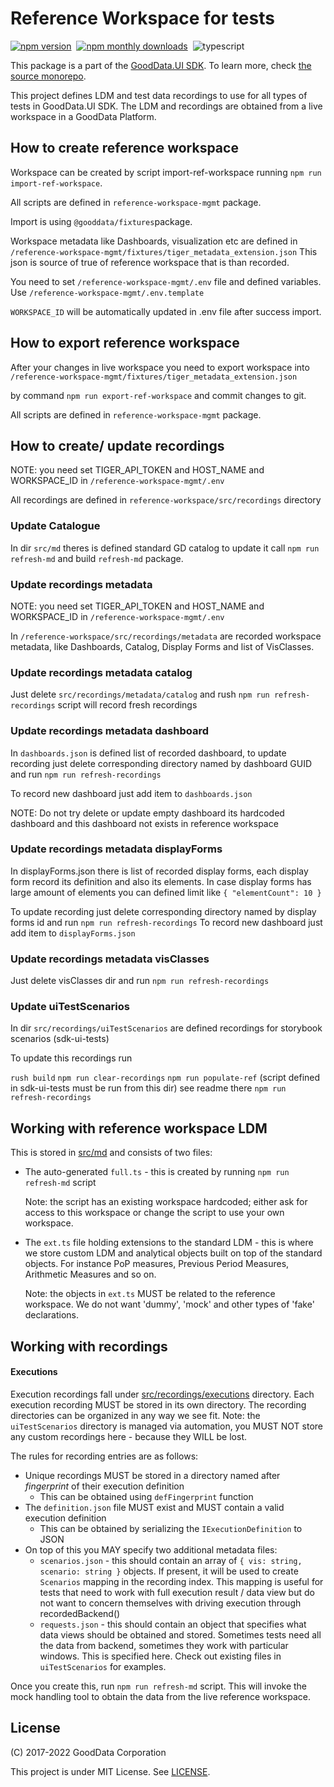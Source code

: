 # Reference Workspace for tests

[![npm version](https://img.shields.io/npm/v/@gooddata/reference-workspace)](https://www.npmjs.com/@gooddata/reference-workspace)&nbsp;
[![npm monthly downloads](https://img.shields.io/npm/dm/@gooddata/reference-workspace)](https://npmcharts.com/compare/@gooddata/reference-workspace?minimal=true)&nbsp;
![typescript](https://img.shields.io/badge/typescript-first-blue?logo=typescript)

This package is a part of the [GoodData.UI SDK](https://sdk.gooddata.com/gooddata-ui/docs/about_gooddataui.html).
To learn more, check [the source monorepo](https://github.com/gooddata/gooddata-ui-sdk).

This project defines LDM and test data recordings to use for all types of tests in GoodData.UI SDK. The
LDM and recordings are obtained from a live workspace in a GoodData Platform.

## How to create reference workspace

Workspace can be created by script import-ref-workspace running `npm run import-ref-workspace`.

All scripts are defined in `reference-workspace-mgmt` package.

Import is using `@gooddata/fixtures`package.

Workspace metadata like Dashboards, visualization etc are defined in `/reference-workspace-mgmt/fixtures/tiger_metadata_extension.json`
This json is source of true of reference workspace that is than recorded.

You need to set `/reference-workspace-mgmt/.env` file and defined variables. Use `/reference-workspace-mgmt/.env.template`

`WORKSPACE_ID` will be automatically updated in .env file after success import.

## How to export reference workspace

After your changes in live workspace you need to export workspace into `/reference-workspace-mgmt/fixtures/tiger_metadata_extension.json`

by command `npm run export-ref-workspace` and commit changes to git.

All scripts are defined in `reference-workspace-mgmt` package.

## How to create/ update recordings

NOTE: you need set TIGER_API_TOKEN and HOST_NAME and WORKSPACE_ID in `/reference-workspace-mgmt/.env`

All recordings are defined in `reference-workspace/src/recordings` directory

### Update Catalogue

In dir `src/md` theres is defined standard GD catalog to update it call `npm run refresh-md` and build `refresh-md` package.

### Update recordings metadata

NOTE: you need set TIGER_API_TOKEN and HOST_NAME and WORKSPACE_ID in `/reference-workspace-mgmt/.env`

In `/reference-workspace/src/recordings/metadata` are recorded workspace metadata, like Dashboards, Catalog, Display Forms and list of VisClasses.

### Update recordings metadata catalog

Just delete `src/recordings/metadata/catalog` and rush `npm run refresh-recordings` script will record fresh recordings

### Update recordings metadata dashboard

In `dashboards.json` is defined list of recorded dashboard, to update recording just delete corresponding directory named by dashboard GUID
and run `npm run refresh-recordings`

To record new dashboard just add item to `dashboards.json`

NOTE: Do not try delete or update empty dashboard its hardcoded dashboard and this dashboard not exists in reference workspace

### Update recordings metadata displayForms

In displayForms.json there is list of recorded display forms, each display form record its definition and also its elements.
In case display forms has large amount of elements you can defined limit like `{ "elementCount": 10 }`

To update recording just delete corresponding directory named by display forms id and run `npm run refresh-recordings`
To record new dashboard just add item to `displayForms.json`

### Update recordings metadata visClasses

Just delete visClasses dir and run `npm run refresh-recordings`

### Update uiTestScenarios

In dir `src/recordings/uiTestScenarios` are defined recordings for storybook scenarios (sdk-ui-tests)

To update this recordings run

`rush build`
`npm run clear-recordings`
`npm run populate-ref` (script defined in sdk-ui-tests must be run from this dir) see readme there
`npm run refresh-recordings`

## Working with reference workspace LDM

This is stored in [src/md](src/md) and consists of two files:

-   The auto-generated `full.ts` - this is created by running `npm run refresh-md` script

    Note: the script has an existing workspace hardcoded; either ask for access to this workspace or
    change the script to use your own workspace.

-   The `ext.ts` file holding extensions to the standard LDM - this is where we store custom LDM
    and analytical objects built on top of the standard objects. For instance PoP measures,
    Previous Period Measures, Arithmetic Measures and so on.

    Note: the objects in `ext.ts` MUST be related to the reference workspace. We do not want 'dummy', 'mock'
    and other types of 'fake' declarations.

## Working with recordings

#### Executions

Execution recordings fall under [src/recordings/executions](src/recordings/executions) directory. Each
execution recording MUST be stored in its own directory. The recording directories can be organized in
any way we see fit. Note: the `uiTestScenarios` directory is managed via automation, you MUST NOT
store any custom recordings here - because they WILL be lost.

The rules for recording entries are as follows:

-   Unique recordings MUST be stored in a directory named after _fingerprint_ of their execution definition
    -   This can be obtained using `defFingerprint` function
-   The `definition.json` file MUST exist and MUST contain a valid execution definition
    -   This can be obtained by serializing the `IExecutionDefinition` to JSON
-   On top of this you MAY specify two additional metadata files:
    -   `scenarios.json` - this should contain an array of `{ vis: string, scenario: string }` objects. If present,
        it will be used to create `Scenarios` mapping in the recording index. This mapping is useful
        for tests that need to work with full execution result / data view but do not want to concern
        themselves with driving execution through recordedBackend()
    -   `requests.json` - this should contain an object that specifies what data views should be obtained
        and stored. Sometimes tests need all the data from backend, sometimes they work with particular
        windows. This is specified here. Check out existing files in `uiTestScenarios` for examples.

Once you create this, run `npm run refresh-md` script. This will invoke the mock handling tool to obtain the
data from the live reference workspace.

## License

(C) 2017-2022 GoodData Corporation

This project is under MIT License. See [LICENSE](https://github.com/gooddata/gooddata-ui-sdk/blob/master/tools/reference-workspace/LICENSE).
